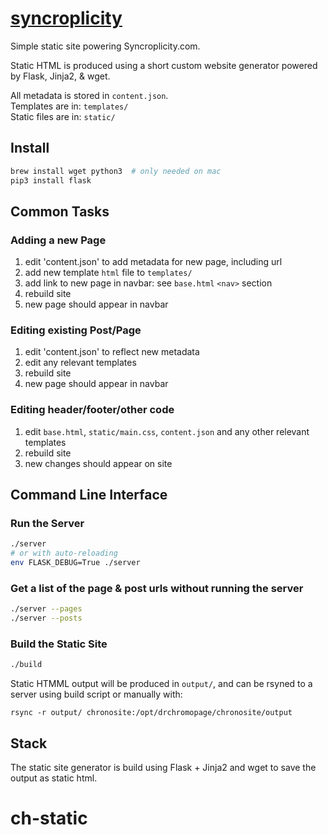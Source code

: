 # [syncroplicity](https://syncroplicity.com)

Simple static site powering Syncroplicity.com.

Static HTML is produced using a short custom website generator powered by Flask, Jinja2, & wget.
  
All metadata is stored in `content.json`.  
Templates are in: `templates/`  
Static files are in: `static/`  

## Install

```bash
brew install wget python3  # only needed on mac
pip3 install flask
```

## Common Tasks

### Adding a new Page

1. edit 'content.json' to add metadata for new page, including url
2. add new template `html` file to `templates/`
3. add link to new page in navbar: see `base.html` `<nav>` section
4. rebuild site
5. new page should appear in navbar


### Editing existing Post/Page

1. edit 'content.json' to reflect new metadata
2. edit any relevant templates
3. rebuild site
4. new page should appear in navbar

### Editing header/footer/other code

1. edit `base.html`, `static/main.css`, `content.json` and any other relevant templates
2. rebuild site
3. new changes should appear on site

## Command Line Interface

### Run the Server

```bash
./server
# or with auto-reloading
env FLASK_DEBUG=True ./server
```

### Get a list of the page & post urls without running the server

```bash
./server --pages
./server --posts
```

### Build the Static Site

```bash
./build
```
Static HTMML output will be produced in `output/`, and can be rsyned to a server using build script or manually with:

`rsync -r output/ chronosite:/opt/drchromopage/chronosite/output`

## Stack

The static site generator is build using Flask + Jinja2 and wget to save the output as static html.
# ch-static
